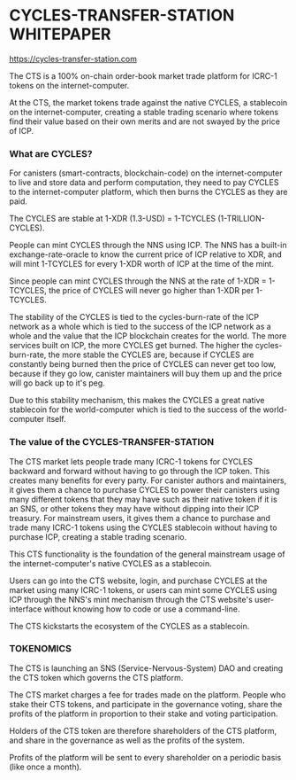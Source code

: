 # CYCLES-TRANSFER-STATION WHITEPAPER

https://cycles-transfer-station.com

The CTS is a 100% on-chain order-book market trade platform for ICRC-1 tokens on the internet-computer.

At the CTS, the market tokens trade against the native CYCLES, a stablecoin on the internet-computer, creating a stable trading scenario where tokens find their value based on their own merits and are not swayed by the price of ICP. 

### What are CYCLES?

For canisters (smart-contracts, blockchain-code) on the internet-computer to live and store data and perform computation, they need to pay CYCLES to the internet-computer platform, which then burns the CYCLES as they are paid.

The CYCLES are stable at 1-XDR (1.3-USD) = 1-TCYCLES (1-TRILLION-CYCLES).

People can mint CYCLES through the NNS using ICP. The NNS has a built-in exchange-rate-oracle to know the current price of ICP relative to XDR, and will mint 1-TCYCLES for every 1-XDR worth of ICP at the time of the mint.

Since people can mint CYCLES through the NNS at the rate of 1-XDR = 1-TCYCLES, the price of CYCLES will never go higher than 1-XDR per 1-TCYCLES.

The stability of the CYCLES is tied to the cycles-burn-rate of the ICP network as a whole which is tied to the success of the ICP network as a whole and the value that the ICP blockchain creates for the world. The more services built on ICP, the more CYCLES get burned. The higher the cycles-burn-rate, the more stable the CYCLES are, because if CYCLES are constantly being burned then the price of CYCLES can never get too low, because if they go low, canister maintainers will buy them up and the price will go back up to it's peg.

Due to this stability mechanism, this makes the CYCLES a great native stablecoin for the world-computer which is tied to the success of the world-computer itself.

### The value of the CYCLES-TRANSFER-STATION

The CTS market lets people trade many ICRC-1 tokens for CYCLES backward and forward without having to go through the ICP token. This creates many benefits for every party. For canister authors and maintainers, it gives them a chance to purchase CYCLES to power their canisters using many different tokens that they may have such as their native token if it is an SNS, or other tokens they may have without dipping into their ICP treasury. For mainstream users, it gives them a chance to purchase and trade many ICRC-1 tokens using the CYCLES stablecoin without having to purchase ICP, creating a stable trading scenario.

This CTS functionality is the foundation of the general mainstream usage of the internet-computer's native CYCLES as a stablecoin. 

Users can go into the CTS website, login, and purchase CYCLES at the market using many ICRC-1 tokens, or users can mint some CYCLES using ICP through the NNS's mint mechanism through the CTS website's user-interface without knowing how to code or use a command-line. 

The CTS kickstarts the ecosystem of the CYCLES as a stablecoin.

### TOKENOMICS

The CTS is launching an SNS (Service-Nervous-System) DAO and creating the CTS token which governs the CTS platform.

The CTS market charges a fee for trades made on the platform. People who stake their CTS tokens, and participate in the governance voting, share the profits of the platform in proportion to their stake and voting participation.

Holders of the CTS token are therefore shareholders of the CTS platform, and share in the governance as well as the profits of the system.

Profits of the platform will be sent to every shareholder on a periodic basis (like once a month).




